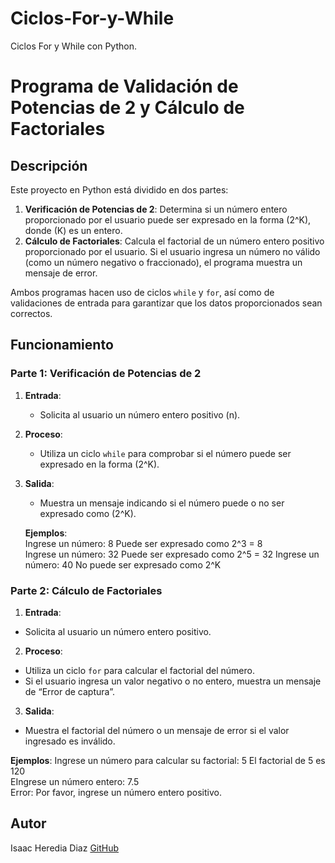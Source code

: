 # Ciclos-For-y-While
Ciclos For y While con Python.

# Programa de Validación de Potencias de 2 y Cálculo de Factoriales

## Descripción
Este proyecto en Python está dividido en dos partes:
1. **Verificación de Potencias de 2**: Determina si un número entero proporcionado por el usuario puede ser expresado en la forma \(2^K\), donde \(K\) es un entero.
2. **Cálculo de Factoriales**: Calcula el factorial de un número entero positivo proporcionado por el usuario. Si el usuario ingresa un número no válido (como un número negativo o fraccionado), el programa muestra un mensaje de error.

Ambos programas hacen uso de ciclos `while` y `for`, así como de validaciones de entrada para garantizar que los datos proporcionados sean correctos.

## Funcionamiento
### Parte 1: Verificación de Potencias de 2
1. **Entrada**:
   - Solicita al usuario un número entero positivo \(n\).
2. **Proceso**:
   - Utiliza un ciclo `while` para comprobar si el número puede ser expresado en la forma \(2^K\).
3. **Salida**:
   - Muestra un mensaje indicando si el número puede o no ser expresado como \(2^K\).
   
   **Ejemplos**:                                                                                                                                                                    
Ingrese un número: 8 Puede ser expresado como 2^3 = 8                                                                                                                                   
Ingrese un número: 32 Puede ser expresado como 2^5 = 32
Ingrese un número: 40 No puede ser expresado como 2^K                                                                                                                               


### Parte 2: Cálculo de Factoriales
1. **Entrada**:
- Solicita al usuario un número entero positivo.
2. **Proceso**:
- Utiliza un ciclo `for` para calcular el factorial del número.
- Si el usuario ingresa un valor negativo o no entero, muestra un mensaje de “Error de captura”.
3. **Salida**:
- Muestra el factorial del número o un mensaje de error si el valor ingresado es inválido.

**Ejemplos**:
Ingrese un número para calcular su factorial: 5 El factorial de 5 es 120                                                                                                            
EIngrese un número entero: 7.5                                                                                                                                                   
Error: Por favor, ingrese un número entero positivo.                                                                                                                                

## Autor
Isaac Heredia Diaz
[GitHub](https://github.com/IsaacHD86)
